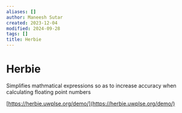 ```yaml
---
aliases: []
author: Maneesh Sutar
created: 2023-12-04
modified: 2024-09-28
tags: []
title: Herbie
---
```


# Herbie

Simplifies mathmatical expressions so as to increase accuracy when calculating floating point numbers

[https://herbie.uwplse.org/demo/](https://herbie.uwplse.org/demo/)
